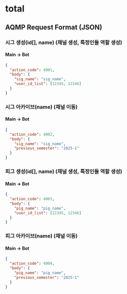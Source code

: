 # total

## AQMP Request Format (JSON)

### 시그 생성(id[], name) (채널 생성, 특정인들 역할 생성)

#### Main -> Bot

```json
{
  "action_code": 4001,
  "body": {
    "sig_name": "sig_name",
    "user_id_list": [12345, 12346]
  }
}
```


### 시그 아카이브(name) (채널 이동)

#### Main -> Bot

```json
{
  "action_code": 4002,
  "body": {
    "sig_name": "sig_name",
    "previous_semester": "2025-1"
  }
}
```

### 피그 생성(id[], name) (채널 생성, 특정인들 역할 생성)

#### Main -> Bot

```json
{
  "action_code": 4003,
  "body": {
    "pig_name": "pig_name",
    "user_id_list": [12345, 12346]
  }
}
```


### 피그 아카이브(name) (채널 이동)

#### Main -> Bot

```json
{
  "action_code": 4004,
  "body": {
    "pig_name": "pig_name",
    "previous_semester": "2025-1"
  }
}
```
